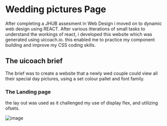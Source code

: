 # Wedding pictures Page

After completing a JHUB assesment in Web Design i moved on to dynamic web design using REACT. After various itterations of small tasks to understand the workings of react, i developed this website which was generated using uicoach.io. this enabled me to practice my component building and improve my CSS coding skills. 

## The uicoach brief

The brief was to create a website that a newly wed couple could view all their special day pictures, using a set colour pallet and font family.

### The Landing page

the lay out was used as it challenged my use of display flex, and utilizing ofsets.

![image](https://github.com/BaldyLockss/Wedding-page/assets/132619892/fb78288f-7f9e-4d39-ab25-f148de16a045)
